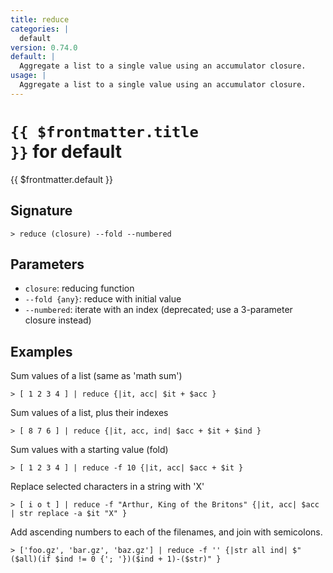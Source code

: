 ```yaml
---
title: reduce
categories: |
  default
version: 0.74.0
default: |
  Aggregate a list to a single value using an accumulator closure.
usage: |
  Aggregate a list to a single value using an accumulator closure.
---
```


# <code>{{ $frontmatter.title }}</code> for default

<div class='command-title'>{{ $frontmatter.default }}</div>

## Signature

```> reduce (closure) --fold --numbered```

## Parameters

 -  `closure`: reducing function
 -  `--fold {any}`: reduce with initial value
 -  `--numbered`: iterate with an index (deprecated; use a 3-parameter closure instead)

## Examples

Sum values of a list (same as 'math sum')
```shell
> [ 1 2 3 4 ] | reduce {|it, acc| $it + $acc }
```

Sum values of a list, plus their indexes
```shell
> [ 8 7 6 ] | reduce {|it, acc, ind| $acc + $it + $ind }
```

Sum values with a starting value (fold)
```shell
> [ 1 2 3 4 ] | reduce -f 10 {|it, acc| $acc + $it }
```

Replace selected characters in a string with 'X'
```shell
> [ i o t ] | reduce -f "Arthur, King of the Britons" {|it, acc| $acc | str replace -a $it "X" }
```

Add ascending numbers to each of the filenames, and join with semicolons.
```shell
> ['foo.gz', 'bar.gz', 'baz.gz'] | reduce -f '' {|str all ind| $"($all)(if $ind != 0 {'; '})($ind + 1)-($str)" }
```
